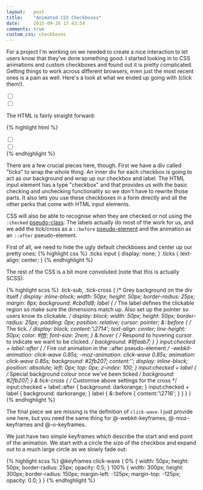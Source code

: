 ```yaml
---
layout:   post
title:    "Animated CSS Checkboxes"
date:     2015-09-26 17:43:54
comments: true
custom_css: checkboxes
---
```


For a project I'm working on we needed to create a nice interaction to let users know that they've done something good. I started looking in to CSS animations and custom checkboxes and found out it is pretty complicated. Getting things to work across different browsers, even just the most recent ones is a pain as well. Here's a look at what we ended up going with (click them!).

<div class="ticks">
    <div class="tick-sub">
        <input type="checkbox" id="submit-tick" name="submit-tick" />
        <label for="submit-tick"></label>
    </div>
    <div class="tick-cross">
        <input type="checkbox" id="submit-cross" name="submit-cross" />
        <label for="submit-cross"></label>
    </div>
</div>

The HTML is fairly straight forward:

{% highlight html %}
<div class="ticks">
    <div class="tick-sub">
        <input type="checkbox" id="submit-tick" name="submit-tick" />
        <label for="submit-tick"></label>
    </div>
    <div class="tick-cross">
        <input type="checkbox" id="submit-cross" name="submit-cross" />
        <label for="submit-cross"></label>
    </div>
</div>
{% endhighlight %}

There are a few crucial pieces here, though. First we have a div called "ticks" to wrap the whole thing. An inner div for each checkbox is going to act as our background and wrap up our checkbox and label. The HTML input element has a type "checkbox" and that provides us with the basic checking and unchecking functionality so we don't have to rewrite those parts. It also lets you use these checkboxes in a form directly and all the other perks that come with HTML input elements.

CSS will also be able to recognise when they are checked or not using the `:checked` [pseudo-class][w3pseudoc]. The labels actually do most of the work for us, and we add the tick/cross as a `::before` [pseudo-element][w3pseudoe] and the animation as an `::after` pseudo-element.

First of all, we need to hide the ugly default checkboxes and center up our pretty ones:
{% highlight css %}
.ticks input {
  display: none;
}
.ticks {
  text-align: center;
}
{% endhighlight %}

The rest of the CSS is a bit more convoluted (note that this is actually SCSS):

{% highlight scss %}
.tick-sub, .tick-cross {
    /* Grey background on the div itself */
    display: inline-block;
    width: 50px;
    height: 50px;
    border-radius: 25px;
    margin: 8px;
    background: #cbd1d8;
    label {
        /* The label defines the clickable region so make sure
           the dimensions match up. Also set up the pointer so
           users know its clickable. */
        display: block;
        width: 50px;
        height: 50px;
        border-radius: 25px;
        padding: 0px;
        position: relative;
        cursor: pointer;
        &::before {
            /* The tick. */
            display: block;
            content:'\2714';
            text-align: center;
            line-height: 50px;
            color: #fff;
            font-size: 2rem;
        }
        &:hover {
            /* Respond to hovering cursor to indicate we want
               to be clicked. */
            background: #9faab7;
        }
    }
    input:checked + label::after {
        /* Fire out animation in the ::after pseudo-element */
        -webkit-animation: click-wave 0.85s;
        -moz-animation: click-wave 0.85s;
        animation: click-wave 0.85s;
        background: #2fb207;
        content:'';
        display: inline-block;
        position: absolute;
        left: 0px;
        top: 0px;
        z-index: 100;
    }
    input:checked + label {
        /* Special background colour once we've been ticked */
        background: #2fb207;
    }
    &.tick-cross {
        /* Customise above settings for the cross */
        input:checked + label::after {
            background: darkorange;
        }
        input:checked + label {
            background: darkorange;
        }
        label {
            &::before {
                content:'\2716';
            }
        }
    }
}
{% endhighlight %}

The final piece we are missing is the definition of `click-wave`. I just provide one here, but you need the same thing for @-webkit-keyframes, @-moz-keyframes and @-o-keyframes.

We just have two simple keyframes which describe the start and end point of the animation. We start with a circle the size of the checkbox and expand out to a much large circle as we slowly fade out:

{% highlight scss %}
@keyframes click-wave {
    0% {
        width: 50px;
        height: 50px;
        border-radius: 25px;
        opacity: 0.5;
    }
    100% {
        width: 300px;
        height: 300px;
        border-radius: 150px;
        margin-left: -125px;
        margin-top: -125px;
        opacity: 0.0;
    }
}
{% endhighlight %}


[w3pseudoc]:        http://www.w3schools.com/css/css_pseudo_classes.asp
[w3pseudoe]:        http://www.w3schools.com/css/css_pseudo_elements.asp
